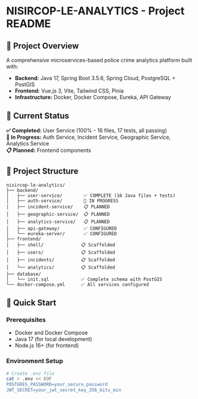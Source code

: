 # NISIRCOP-LE-ANALYTICS - Project README

## 📌 Project Overview

A comprehensive microservices-based police crime analytics platform built with:
- **Backend:** Java 17, Spring Boot 3.5.6, Spring Cloud, PostgreSQL + PostGIS
- **Frontend:** Vue.js 3, Vite, Tailwind CSS, Pinia
- **Infrastructure:** Docker, Docker Compose, Eureka, API Gateway

## 🎯 Current Status

**✅ Completed:** User Service (100% - 16 files, 17 tests, all passing)  
**🚧 In Progress:** Auth Service, Incident Service, Geographic Service, Analytics Service  
**📋 Planned:** Frontend components

## 📁 Project Structure

```
nisircop-le-analytics/
├── backend/
│   ├── user-service/        ✅ COMPLETE (16 Java files + tests)
│   ├── auth-service/        🚧 IN PROGRESS
│   ├── incident-service/    📋 PLANNED
│   ├── geographic-service/  📋 PLANNED
│   ├── analytics-service/   📋 PLANNED
│   ├── api-gateway/         ✅ CONFIGURED
│   └── eureka-server/       ✅ CONFIGURED
├── frontend/
│   ├── shell/              📋 Scaffolded
│   ├── users/              📋 Scaffolded
│   ├── incidents/          📋 Scaffolded
│   └── analytics/          📋 Scaffolded
├── database/
│   └── init.sql            ✅ Complete schema with PostGIS
└── docker-compose.yml      ✅ All services configured

```

## 🚀 Quick Start

### Prerequisites
- Docker and Docker Compose
- Java 17 (for local development)
- Node.js 16+ (for frontend)

### Environment Setup
```bash
# Create .env file
cat > .env << EOF
POSTGRES_PASSWORD=your_secure_password
JWT_SECRET=your_jwt_secret_key_256_bits_min
